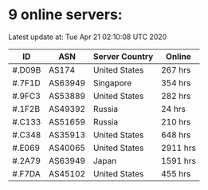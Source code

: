 # 9 online servers:

Latest update at: Tue Apr 21 02:10:08 UTC 2020

| ID | ASN | Server Country | Online |
| -- | --- | -------------- | ------ |
| #.D09B | AS174 | United States | 267 hrs |
| #.7F1D | AS63949 | Singapore | 354 hrs |
| #.9FC3 | AS53889 | United States | 282 hrs |
| #.1F2B | AS49392 | Russia | 24 hrs |
| #.C133 | AS51659 | Russia | 210 hrs |
| #.C348 | AS35913 | United States | 648 hrs |
| #.E069 | AS40065 | United States | 2911 hrs |
| #.2A79 | AS63949 | Japan | 1591 hrs |
| #.F7DA | AS45102 | United States | 455 hrs |

